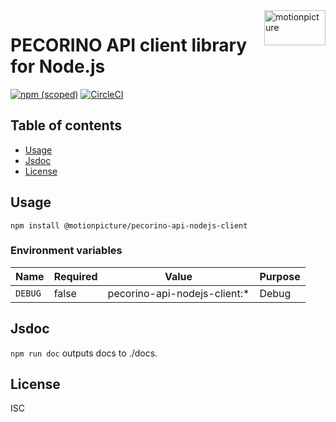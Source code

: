 <img src="https://motionpicture.jp/images/common/logo_01.svg" alt="motionpicture" title="motionpicture" align="right" height="56" width="98"/>

# PECORINO API client library for Node.js

[![npm (scoped)](https://img.shields.io/npm/v/@motionpicture/pecorino-api-nodejs-client.svg)](https://www.npmjs.com/package/@motionpicture/pecorino-api-nodejs-client)
[![CircleCI](https://circleci.com/gh/motionpicture/pecorino-api-nodejs-client.svg?style=shield)](https://circleci.com/gh/motionpicture/pecorino-api-nodejs-client)


## Table of contents

* [Usage](#usage)
* [Jsdoc](#jsdoc)
* [License](#license)


## Usage

```shell
npm install @motionpicture/pecorino-api-nodejs-client
```

### Environment variables

| Name    | Required | Value                        | Purpose |
| ------- | -------- | ---------------------------- | ------- |
| `DEBUG` | false    | pecorino-api-nodejs-client:* | Debug   |


## Jsdoc

`npm run doc` outputs docs to ./docs.

## License

ISC
